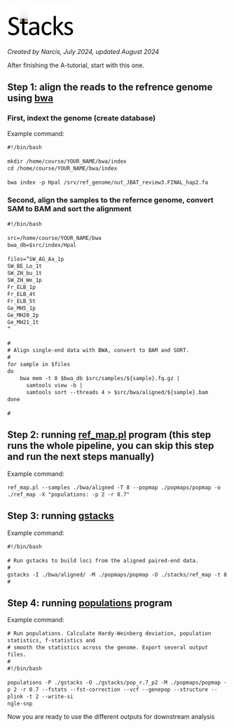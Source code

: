 <img src="./stacks_logo.png" width="30%" height="30%">

*Created by Narcis, July 2024, updated August 2024*

After finishing the A-tutorial, start with this one.

## Step 1: align the reads to the refrence genome using [bwa](https://bio-bwa.sourceforge.net)

### First, indext the genome (create database)

Example command:

```
#!/bin/bash

mkdir /home/course/YOUR_NAME/bwa/index
cd /home/course/YOUR_NAME/bwa/index

bwa index -p Hpal /srv/ref_genome/out_JBAT_review3.FINAL_hap2.fa
```

### Second, align the samples to the refernce genome, convert SAM to BAM and sort the alignment

```
#!/bin/bash

src=/home/course/YOUR_NAME/bwa
bwa_db=$src/index/Hpal
    
files=”SW_AG_Aa_1p
SW_BE_Lo_1t
SW_ZH_bu_1t
SW_ZH_We_1p
Fr_ELB_1p
Fr_ELB_4t
Fr_ELB_5t
Ge_MH5_1p
Ge_MH20_2p
Ge_MH21_1t
”

#
# Align single-end data with BWA, convert to BAM and SORT.
#
for sample in $files
do 
    bwa mem -t 8 $bwa_db $src/samples/${sample}.fq.gz |
      samtools view -b |
      samtools sort --threads 4 > $src/bwa/aligned/${sample}.bam
done

#
```

## Step 2: running [ref_map.pl](https://catchenlab.life.illinois.edu/stacks/comp/ref_map.php) program (this step runs the whole pipeline, you can skip this step and run the next steps manually)

Example command:
```
ref_map.pl --samples ./bwa/aligned -T 8 --popmap ./popmaps/popmap -o ./ref_map -X "populations: -p 2 -r 0.7"
```

## Step 3: running [gstacks](https://catchenlab.life.illinois.edu/stacks/comp/gstacks.php)

Example command:

```
#!/bin/bash

# Run gstacks to build loci from the aligned paired-end data.
#
gstacks -I ./bwa/aligned/ -M ./popmaps/popmap -O ./stacks/ref_map -t 8
#
```


## Step 4: running [populations](https://catchenlab.life.illinois.edu/stacks/comp/populations.php) program 

Example command:

```
# Run populations. Calculate Hardy-Weinberg deviation, population statistics, f-statistics and 
# smooth the statistics across the genome. Export several output files.
#
#!/bin/bash

populations -P ./gstacks -O ./gstacks/pop_r.7_p2 -M ./popmaps/popmap -p 2 -r 0.7 --fstats --fst-correction --vcf --genepop --structure --plink -t 2 --write-si
ngle-snp
```

Now you are ready to use the different outputs for downstream analysis

